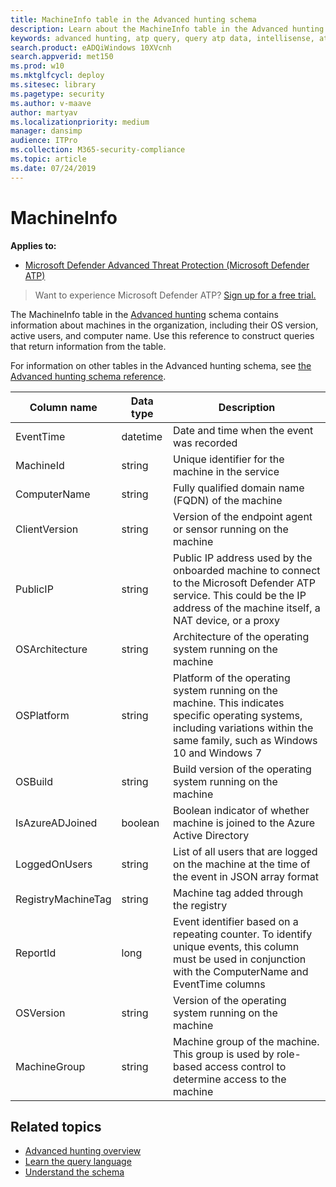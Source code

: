 ```yaml
---
title: MachineInfo table in the Advanced hunting schema
description: Learn about the MachineInfo table in the Advanced hunting schema, such as column names, data types, and descriptions
keywords: advanced hunting, atp query, query atp data, intellisense, atp telemetry, events, events telemetry, azure log analytics, column name, data type, description, machineinfo
search.product: eADQiWindows 10XVcnh
search.appverid: met150
ms.prod: w10
ms.mktglfcycl: deploy
ms.sitesec: library
ms.pagetype: security
ms.author: v-maave
author: martyav
ms.localizationpriority: medium
manager: dansimp
audience: ITPro
ms.collection: M365-security-compliance 
ms.topic: article
ms.date: 07/24/2019
---
```


# MachineInfo

**Applies to:**

- [Microsoft Defender Advanced Threat Protection (Microsoft Defender ATP)](https://go.microsoft.com/fwlink/p/?linkid=2069559)

>Want to experience Microsoft Defender ATP? [Sign up for a free trial.](https://www.microsoft.com/microsoft-365/windows/microsoft-defender-atp?ocid=docs-wdatp-advancedhuntingref-abovefoldlink)

The MachineInfo table in the [Advanced hunting](overview-hunting.md) schema contains information about machines in the organization, including their OS version, active users, and computer name. Use this reference to construct queries that return information from the table.

For information on other tables in the Advanced hunting schema, see [the Advanced hunting schema reference](advanced-hunting-reference.md).

| Column name | Data type | Description |
|-------------|-----------|-------------|
| EventTime | datetime | Date and time when the event was recorded |
| MachineId | string | Unique identifier for the machine in the service |
| ComputerName | string | Fully qualified domain name (FQDN) of the machine |
| ClientVersion | string | Version of the endpoint agent or sensor running on the machine |
| PublicIP | string | Public IP address used by the onboarded machine to connect to the Microsoft Defender ATP service. This could be the IP address of the machine itself, a NAT device, or a proxy |
| OSArchitecture | string | Architecture of the operating system running on the machine |
| OSPlatform | string | Platform of the operating system running on the machine. This indicates specific operating systems, including variations within the same family, such as Windows 10 and Windows 7 |
| OSBuild | string | Build version of the operating system running on the machine |
| IsAzureADJoined | boolean | Boolean indicator of whether machine is joined to the Azure Active Directory |
| LoggedOnUsers | string | List of all users that are logged on the machine at the time of the event in JSON array format |
| RegistryMachineTag | string | Machine tag added through the registry |
| ReportId | long | Event identifier based on a repeating counter. To identify unique events, this column must be used in conjunction with the ComputerName and EventTime columns |
| OSVersion | string | Version of the operating system running on the machine |
| MachineGroup | string | Machine group of the machine. This group is used by role-based access control to determine access to the machine |

## Related topics
- [Advanced hunting overview](overview-hunting.md)
- [Learn the query language](advanced-hunting.md)
- [Understand the schema](advanced-hunting-reference.md)
